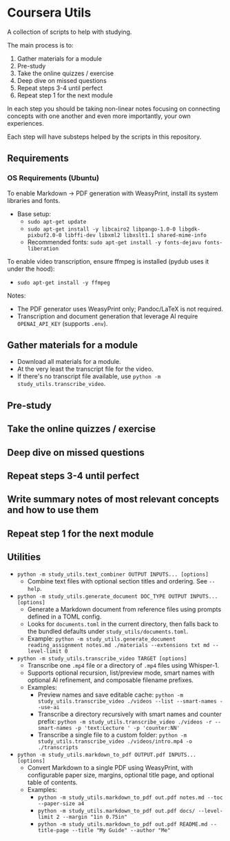 Coursera Utils
===

A collection of scripts to help with studying.

The main process is to:

1. Gather materials for a module
2. Pre-study
3. Take the online quizzes / exercise
4. Deep dive on missed questions
5. Repeat steps 3-4 until perfect
7. Repeat step 1 for the next module

In each step you should be taking non-linear notes focusing on connecting
concepts with one another and even more importantly, your own experiences.

Each step will have substeps helped by the scripts in this repository.

## Requirements

### OS Requirements (Ubuntu)

To enable Markdown → PDF generation with WeasyPrint, install its system libraries and fonts.

- Base setup:
  - `sudo apt-get update`
  - `sudo apt-get install -y libcairo2 libpango-1.0-0 libgdk-pixbuf2.0-0 libffi-dev libxml2 libxslt1.1 shared-mime-info`
  - Recommended fonts: `sudo apt-get install -y fonts-dejavu fonts-liberation`

To enable video transcription, ensure ffmpeg is installed (pydub uses it under the hood):

- `sudo apt-get install -y ffmpeg`

Notes:
- The PDF generator uses WeasyPrint only; Pandoc/LaTeX is not required.
- Transcription and document generation that leverage AI require `OPENAI_API_KEY` (supports `.env`).

## Gather materials for a module

- Download all materials for a module.
- At the very least the transcript file for the video.
- If there's no transcript file available, use `python -m study_utils.transcribe_video`.

## Pre-study

## Take the online quizzes / exercise

## Deep dive on missed questions

## Repeat steps 3-4 until perfect

## Write summary notes of most relevant concepts and how to use them

## Repeat step 1 for the next module

## Utilities

- `python -m study_utils.text_combiner OUTPUT INPUTS... [options]`
  - Combine text files with optional section titles and ordering. See `--help`.
- `python -m study_utils.generate_document DOC_TYPE OUTPUT INPUTS... [options]`
  - Generate a Markdown document from reference files using prompts defined in a TOML config.
  - Looks for `documents.toml` in the current directory, then falls back to the bundled defaults under `study_utils/documents.toml`.
  - Example: `python -m study_utils.generate_document reading_assignment notes.md ./materials --extensions txt md --level-limit 0`
- `python -m study_utils.transcribe_video TARGET [options]`
  - Transcribe one `.mp4` file or a directory of `.mp4` files using Whisper-1.
  - Supports optional recursion, list/preview mode, smart names with optional AI refinement, and composable filename prefixes.
  - Examples:
    - Preview names and save editable cache: `python -m study_utils.transcribe_video ./videos --list --smart-names --use-ai`
    - Transcribe a directory recursively with smart names and counter prefix: `python -m study_utils.transcribe_video ./videos -r --smart-names -p 'text:Lecture ' -p 'counter:NN'`
    - Transcribe a single file to a custom folder: `python -m study_utils.transcribe_video ./videos/intro.mp4 -o ./transcripts`
- `python -m study_utils.markdown_to_pdf OUTPUT.pdf INPUTS... [options]`
  - Convert Markdown to a single PDF using WeasyPrint, with configurable paper size, margins, optional title page, and optional table of contents.
  - Examples:
    - `python -m study_utils.markdown_to_pdf out.pdf notes.md --toc --paper-size a4`
    - `python -m study_utils.markdown_to_pdf out.pdf docs/ --level-limit 2 --margin "1in 0.75in"`
    - `python -m study_utils.markdown_to_pdf out.pdf README.md --title-page --title "My Guide" --author "Me"`
